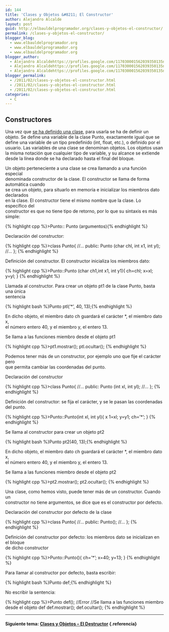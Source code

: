 ```yaml
---
id: 144
title: 'Clases y Objetos &#8211; El Constructor'
author: Alejandro Alcalde
layout: post
guid: http://elbauldelprogramador.org/clases-y-objetos-el-constructor/
permalink: /clases-y-objetos-el-constructor/
blogger_blog:
  - www.elbauldelprogramador.org
  - www.elbauldelprogramador.org
  - www.elbauldelprogramador.org
blogger_author:
  - Alejandro Alcaldehttps://profiles.google.com/117030001562039350135noreply@blogger.com
  - Alejandro Alcaldehttps://profiles.google.com/117030001562039350135noreply@blogger.com
  - Alejandro Alcaldehttps://profiles.google.com/117030001562039350135noreply@blogger.com
blogger_permalink:
  - /2011/02/clases-y-objetos-el-constructor.html
  - /2011/02/clases-y-objetos-el-constructor.html
  - /2011/02/clases-y-objetos-el-constructor.html
categories:
  - C
---
```

<div class="iconcpp">
</div>

## Constructores

Una vez que [se ha definido una clase][1], para usarla se ha de definir un objeto. Se define una variable de la clase Punto, exactamente igual que se define una variable de un tipo predefinido (int, float, etc.), o definido por el usuario. Las variables de una clase se denominan objetos. Los objetos usan la misma notación que cualquier tipo de variable, y su alcance se extiende desde la línea donde se ha declarado hasta el final del bloque.  
  
<!--more-->

Un objeto perteneciente a una clase se crea llamando a una función especial  
denominada constructor de la clase. El constructor se llama de forma automática cuando  
se crea un objeto, para situarlo en memoria e inicializar los miembros dato declarados  
en la clase. El constructor tiene el mismo nombre que la clase. Lo específico del  
constructor es que no tiene tipo de retorno, por lo que su sintaxis es más simple:



{% highlight cpp %}>Punto:: Punto (argumentos){% endhighlight %}



Declaración del constructor: 

{% highlight cpp %}>class Punto{
    //...
  public:
    Punto (char chl, int x1, int yl);
    //...
};
{% endhighlight %}

Definición del constructor. El constructor inicializa los miembros dato:

{% highlight cpp %}>Punto::Punto (char ch1,int x1, int y1){
  ch=chl;
  x=xl;
  y=yl; 
}
{% endhighlight %}

Llamada al constructor. Para crear un objeto pt1 de la clase Punto, basta una única  
sentencia

{% highlight bash %}Punto ptl(‘*’, 40, 13);{% endhighlight %}

En dicho objeto, el miembro dato ch guardará el carácter *, el miembro dato x,  
el número entero 40, y el miembro y, el entero 13.

Se llama a las funciones miembro desde el objeto pt1

{% highlight cpp %}>pt1.mostrar();
ptl.ocultar();
{% endhighlight %}

Podemos tener más de un constructor, por ejemplo uno que fije el carácter pero  
que permita cambiar las coordenadas del punto.

Declaración del constructor

{% highlight cpp %}>class Punto{
    //...
  public:
    Punto (int xl, int yl);
    //...
};
{% endhighlight %}

Definición del constructor: se fija el carácter, y se le pasan las coordenadas del punto.

{% highlight cpp %}>Punto::Punto(int xl, int yl){
  x 1=xl;
  y=y1;
  ch=’*’;
}
{% endhighlight %}

Se llama al constructor para crear un objeto pt2

{% highlight bash %}Punto pt2(40, 13);{% endhighlight %}

En dicho objeto, el miembro dato ch guardará el carácter *, el miembro dato x,  
el número entero 40, y el miembro y, el entero 13.

Se llama a las funciones miembro desde el objeto pt2

{% highlight cpp %}>pt2.mostrar();
pt2.ocultar();
{% endhighlight %}

Una clase, como hemos visto, puede tener más de un constructor. Cuando un  
constructor no tiene argumentos, se dice que es el constructor por defecto.

Declaración del constructor por defecto de la clase

{% highlight cpp %}>class Punto{
    //...
  public:
    Punto();
    //...
};
{% endhighlight %}

Definición del constructor por defecto: los miembros dato se inicializan en el bloque  
de dicho constructor

{% highlight cpp %}>Punto::Punto(){
  ch=’*’;
  x=40;
  y=13;
}
{% endhighlight %}

Para llamar al constructor por defecto, basta escribir:

{% highlight bash %}Punto def;{% endhighlight %}

No escribir la sentencia:

{% highlight cpp %}>Punto def();
//Error
//Se llama a las funciones miembro desde el objeto def
def.mostrar();
def.ocultar();
{% endhighlight %}

* * *

#### Siguiente tema: [Clases y Objetos &#8211; El Destructor][2] {.referencia}



 [1]: http://elbauldelprogramador.com/clases-y-objetos-definir-una-clase/
 [2]: http://elbauldelprogramador.com/clases-y-objetos-el-destructor/
